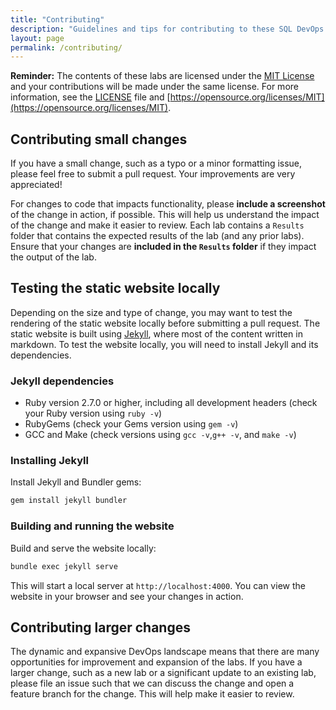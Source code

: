 ```yaml
---
title: "Contributing"
description: "Guidelines and tips for contributing to these SQL DevOps workshop labs"
layout: page
permalink: /contributing/
---
```


**Reminder:** The contents of these labs are licensed under the [MIT License](/LICENSE) and your contributions will be made under the same license. For more information, see the [LICENSE](LICENSE) file and [https://opensource.org/licenses/MIT](https://opensource.org/licenses/MIT).

## Contributing small changes

If you have a small change, such as a typo or a minor formatting issue, please feel free to submit a pull request. Your improvements are very appreciated!

For changes to code that impacts functionality, please **include a screenshot** of the change in action, if possible. This will help us understand the impact of the change and make it easier to review. Each lab contains a `Results` folder that contains the expected results of the lab (and any prior labs). Ensure that your changes are **included in the `Results` folder** if they impact the output of the lab.

## Testing the static website locally

Depending on the size and type of change, you may want to test the rendering of the static website locally before submitting a pull request. The static website is built using [Jekyll](https://jekyllrb.com/), where most of the content written in markdown. To test the website locally, you will need to install Jekyll and its dependencies.

### Jekyll dependencies

- Ruby version 2.7.0 or higher, including all development headers (check your Ruby version using `ruby -v`)
- RubyGems (check your Gems version using `gem -v`)
- GCC and Make (check versions using `gcc -v`,`g++ -v`, and `make -v`)

### Installing Jekyll

Install Jekyll and Bundler gems:
   ```bash
   gem install jekyll bundler
   ```

### Building and running the website

Build and serve the website locally:
   ```bash
   bundle exec jekyll serve
   ```
This will start a local server at `http://localhost:4000`. You can view the website in your browser and see your changes in action.

## Contributing larger changes

The dynamic and expansive DevOps landscape means that there are many opportunities for improvement and expansion of the labs. If you have a larger change, such as a new lab or a significant update to an existing lab, please file an issue such that we can discuss the change and open a feature branch for the change. This will help make it easier to review.
